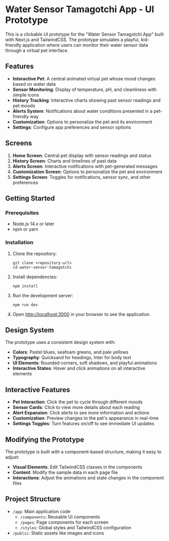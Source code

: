 # Water Sensor Tamagotchi App - UI Prototype

This is a clickable UI prototype for the "Water Sensor Tamagotchi App" built with Next.js and TailwindCSS. The prototype simulates a playful, kid-friendly application where users can monitor their water sensor data through a virtual pet interface.

## Features

- **Interactive Pet**: A central animated virtual pet whose mood changes based on water data
- **Sensor Monitoring**: Display of temperature, pH, and cleanliness with simple icons
- **History Tracking**: Interactive charts showing past sensor readings and pet moods
- **Alerts System**: Notifications about water conditions presented in a pet-friendly way
- **Customization**: Options to personalize the pet and its environment
- **Settings**: Configure app preferences and sensor options

## Screens

1. **Home Screen**: Central pet display with sensor readings and status
2. **History Screen**: Charts and timelines of past data
3. **Alerts Screen**: Interactive notifications with pet-generated messages
4. **Customization Screen**: Options to personalize the pet and environment
5. **Settings Screen**: Toggles for notifications, sensor sync, and other preferences

## Getting Started

### Prerequisites

- Node.js 14.x or later
- npm or yarn

### Installation

1. Clone the repository:

   ```
   git clone <repository-url>
   cd water-sensor-tamagotchi
   ```

2. Install dependencies:

   ```
   npm install
   ```

3. Run the development server:

   ```
   npm run dev
   ```

4. Open [http://localhost:3000](http://localhost:3000) in your browser to see the application.

## Design System

The prototype uses a consistent design system with:

- **Colors**: Pastel blues, seafoam greens, and pale yellows
- **Typography**: Quicksand for headings, Inter for body text
- **UI Elements**: Rounded corners, soft shadows, and playful animations
- **Interactive States**: Hover and click animations on all interactive elements

## Interactive Features

- **Pet Interaction**: Click the pet to cycle through different moods
- **Sensor Cards**: Click to view more details about each reading
- **Alert Expansion**: Click alerts to see more information and actions
- **Customization**: Preview changes to the pet's appearance in real-time
- **Settings Toggles**: Turn features on/off to see immediate UI updates

## Modifying the Prototype

The prototype is built with a component-based structure, making it easy to adjust:

- **Visual Elements**: Edit TailwindCSS classes in the components
- **Content**: Modify the sample data in each page file
- **Interactions**: Adjust the animations and state changes in the component files

## Project Structure

- `/app`: Main application code
  - `/components`: Reusable UI components
  - `/pages`: Page components for each screen
  - `/styles`: Global styles and TailwindCSS configuration
- `/public`: Static assets like images and icons
